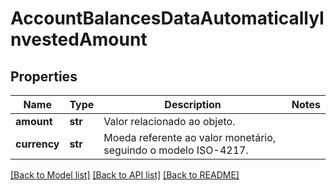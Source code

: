 # AccountBalancesDataAutomaticallyInvestedAmount

## Properties
Name | Type | Description | Notes
------------ | ------------- | ------------- | -------------
**amount** | **str** | Valor relacionado ao objeto. | 
**currency** | **str** | Moeda referente ao valor monetário, seguindo o modelo ISO-4217. | 

[[Back to Model list]](../README.md#documentation-for-models) [[Back to API list]](../README.md#documentation-for-api-endpoints) [[Back to README]](../README.md)

